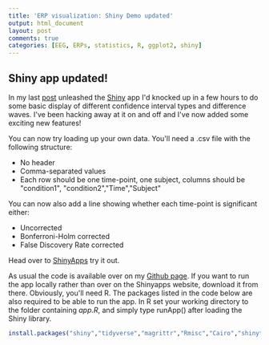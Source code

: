 ```yaml
---
title: 'ERP visualization: Shiny Demo updated'
output: html_document
layout: post
comments: true
categories: [EEG, ERPs, statistics, R, ggplot2, shiny]
---
```




## Shiny app updated!

In my last [post](https://craddm.github.io/blog/2016/12/07/ERP-ShinyApp) unleashed the [Shiny](http://www.shinyapps.io/) app I'd knocked up in a few hours to do some basic display of different confidence interval types and difference waves. I've been hacking away at it on and off and I've now added some exciting new features!

You can now try loading up your own data. You'll need a .csv file with the following structure:

* No header
* Comma-separated values
* Each row should be one time-point, one subject, columns should be "condition1", "condition2","Time","Subject"



You can now also add a line showing whether each time-point is significant either:

* Uncorrected
* Bonferroni-Holm corrected
* False Discovery Rate corrected


Head over to [ShinyApps](https://craddm.shinyapps.io/ERPdemo) try it out.

As usual the code is available over on my [Github page](https://github.com/craddm/ERPdemo). If you want to run the app locally rather than over on the Shinyapps website, download it from there. Obviously, you'll need R. The packages listed in the code below are also required to be able to run the app. In R set your working directory to the folder containing *app.R*, and simply type runApp() after loading the Shiny library.


```r
install.packages("shiny","tidyverse","magrittr","Rmisc","Cairo","shinythemes")
```


